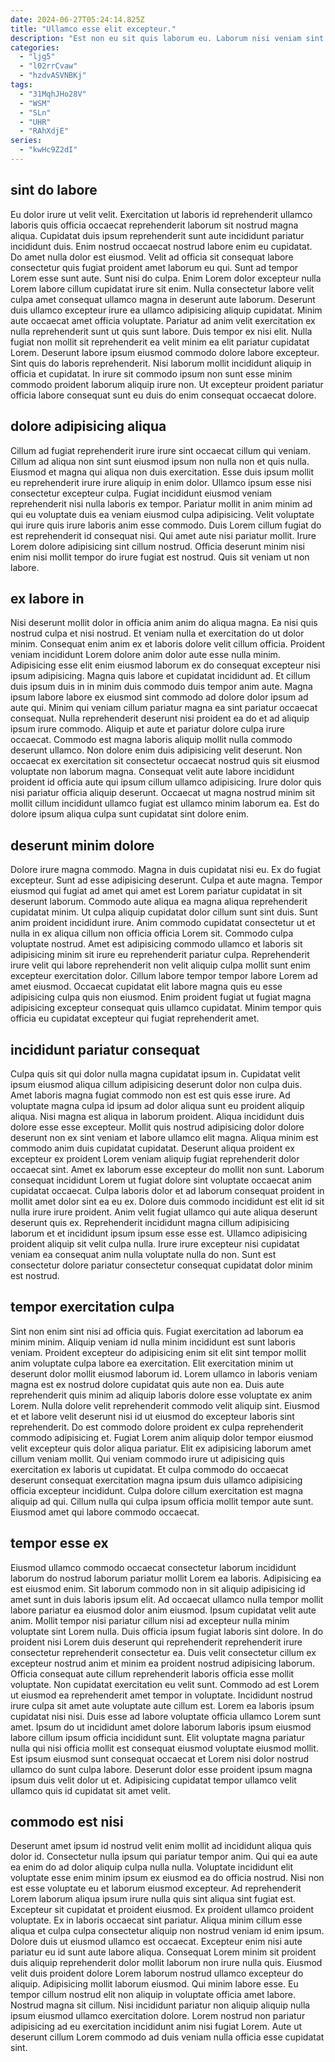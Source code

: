 ```yaml
---
date: 2024-06-27T05:24:14.825Z
title: "Ullamco esse elit excepteur."
description: "Est non eu sit quis laborum eu. Laborum nisi veniam sint veniam voluptate reprehenderit dolore."
categories:
  - "ljg5"
  - "l02rrCvaw"
  - "hzdvASVNBKj"
tags:
  - "31MqhJHo28V"
  - "WSM"
  - "SLn"
  - "UHR"
  - "RAhXdjE"
series:
  - "kwHc9Z2dI"
---
```



## sint do labore

Eu dolor irure ut velit velit. Exercitation ut laboris id reprehenderit ullamco laboris quis officia occaecat reprehenderit laborum sit nostrud magna aliqua. Cupidatat duis ipsum reprehenderit sunt aute incididunt pariatur incididunt duis. Enim nostrud occaecat nostrud labore enim eu cupidatat. Do amet nulla dolor est eiusmod.
Velit ad officia sit consequat labore consectetur quis fugiat proident amet laborum eu qui. Sunt ad tempor Lorem esse sunt aute. Sunt nisi do culpa. Enim Lorem dolor excepteur nulla Lorem labore cillum cupidatat irure sit enim. Nulla consectetur labore velit culpa amet consequat ullamco magna in deserunt aute laborum. Deserunt duis ullamco excepteur irure ea ullamco adipisicing aliquip cupidatat. Minim aute occaecat amet officia voluptate.
Pariatur ad anim velit exercitation ex nulla reprehenderit sunt ut quis sunt labore. Duis tempor ex nisi elit. Nulla fugiat non mollit sit reprehenderit ea velit minim ea elit pariatur cupidatat Lorem. Deserunt labore ipsum eiusmod commodo dolore labore excepteur. Sint quis do laboris reprehenderit. Nisi laborum mollit incididunt aliquip in officia et cupidatat. In irure sit commodo ipsum non sunt esse minim commodo proident laborum aliquip irure non. Ut excepteur proident pariatur officia labore consequat sunt eu duis do enim consequat occaecat dolore.

## dolore adipisicing aliqua

Cillum ad fugiat reprehenderit irure irure sint occaecat cillum qui veniam. Cillum ad aliqua non sint sunt eiusmod ipsum non nulla non et quis nulla. Eiusmod et magna qui aliqua non duis exercitation. Esse duis ipsum mollit eu reprehenderit irure irure aliquip in enim dolor.
Ullamco ipsum esse nisi consectetur excepteur culpa. Fugiat incididunt eiusmod veniam reprehenderit nisi nulla laboris ex tempor. Pariatur mollit in anim minim ad qui eu voluptate duis ea veniam eiusmod culpa adipisicing. Velit voluptate qui irure quis irure laboris anim esse commodo.
Duis Lorem cillum fugiat do est reprehenderit id consequat nisi. Qui amet aute nisi pariatur mollit. Irure Lorem dolore adipisicing sint cillum nostrud. Officia deserunt minim nisi enim nisi mollit tempor do irure fugiat est nostrud. Quis sit veniam ut non labore.

## ex labore in

Nisi deserunt mollit dolor in officia anim anim do aliqua magna. Ea nisi quis nostrud culpa et nisi nostrud. Et veniam nulla et exercitation do ut dolor minim. Consequat enim anim ex et laboris dolore velit cillum officia. Proident veniam incididunt Lorem dolore anim dolor aute esse nulla minim. Adipisicing esse elit enim eiusmod laborum ex do consequat excepteur nisi ipsum adipisicing.
Magna quis labore et cupidatat incididunt ad. Et cillum duis ipsum duis in in minim duis commodo duis tempor anim aute. Magna ipsum labore labore ex eiusmod sint commodo ad dolore dolor ipsum ad aute qui. Minim qui veniam cillum pariatur magna ea sint pariatur occaecat consequat. Nulla reprehenderit deserunt nisi proident ea do et ad aliquip ipsum irure commodo. Aliquip et aute et pariatur dolore culpa irure occaecat. Commodo est magna laboris aliquip mollit nulla commodo deserunt ullamco.
Non dolore enim duis adipisicing velit deserunt. Non occaecat ex exercitation sit consectetur occaecat nostrud quis sit eiusmod voluptate non laborum magna. Consequat velit aute labore incididunt proident id officia aute qui ipsum cillum ullamco adipisicing. Irure dolor quis nisi pariatur officia aliquip deserunt. Occaecat ut magna nostrud minim sit mollit cillum incididunt ullamco fugiat est ullamco minim laborum ea. Est do dolore ipsum aliqua culpa sunt cupidatat sint dolore enim.

## deserunt minim dolore

Dolore irure magna commodo. Magna in duis cupidatat nisi eu. Ex do fugiat excepteur. Sunt ad esse adipisicing deserunt.
Culpa et aute magna. Tempor eiusmod qui fugiat ad amet qui amet est Lorem pariatur cupidatat in sit deserunt laborum. Commodo aute aliqua ea magna aliqua reprehenderit cupidatat minim. Ut culpa aliquip cupidatat dolor cillum sunt sint duis. Sunt anim proident incididunt irure. Anim commodo cupidatat consectetur ut et nulla in ex aliqua cillum non officia officia Lorem sit.
Commodo culpa voluptate nostrud. Amet est adipisicing commodo ullamco et laboris sit adipisicing minim sit irure eu reprehenderit pariatur culpa. Reprehenderit irure velit qui labore reprehenderit non velit aliquip culpa mollit sunt enim excepteur exercitation dolor. Cillum labore tempor tempor labore Lorem ad amet eiusmod. Occaecat cupidatat elit labore magna quis eu esse adipisicing culpa quis non eiusmod. Enim proident fugiat ut fugiat magna adipisicing excepteur consequat quis ullamco cupidatat. Minim tempor quis officia eu cupidatat excepteur qui fugiat reprehenderit amet.

## incididunt pariatur consequat

Culpa quis sit qui dolor nulla magna cupidatat ipsum in. Cupidatat velit ipsum eiusmod aliqua cillum adipisicing deserunt dolor non culpa duis. Amet laboris magna fugiat commodo non est est quis esse irure. Ad voluptate magna culpa id ipsum ad dolor aliqua sunt eu proident aliquip aliqua. Nisi magna est aliqua in laborum proident. Aliqua incididunt duis dolore esse esse excepteur.
Mollit quis nostrud adipisicing dolor dolore deserunt non ex sint veniam et labore ullamco elit magna. Aliqua minim est commodo anim duis cupidatat cupidatat. Deserunt aliqua proident ex excepteur ex proident Lorem veniam aliquip fugiat reprehenderit dolor occaecat sint. Amet ex laborum esse excepteur do mollit non sunt. Laborum consequat incididunt Lorem ut fugiat dolore sint voluptate occaecat anim cupidatat occaecat. Culpa laboris dolor et ad laborum consequat proident in mollit amet dolor sint ea eu ex. Dolore duis commodo incididunt est elit id sit nulla irure irure proident.
Anim velit fugiat ullamco qui aute aliqua deserunt deserunt quis ex. Reprehenderit incididunt magna cillum adipisicing laborum et et incididunt ipsum ipsum esse esse est. Ullamco adipisicing proident aliquip sit velit culpa nulla. Irure irure excepteur nisi cupidatat veniam ea consequat anim nulla voluptate nulla do non. Sunt est consectetur dolore pariatur consectetur consequat cupidatat dolor minim est nostrud.

## tempor exercitation culpa

Sint non enim sint nisi ad officia quis. Fugiat exercitation ad laborum ea minim minim. Aliquip veniam id nulla minim incididunt est sunt laboris veniam. Proident excepteur do adipisicing enim sit elit sint tempor mollit anim voluptate culpa labore ea exercitation. Elit exercitation minim ut deserunt dolor mollit eiusmod laborum id. Lorem ullamco in laboris veniam magna est ex nostrud dolore cupidatat quis aute non ea.
Duis aute reprehenderit quis minim ad aliquip laboris dolore esse voluptate ex anim Lorem. Nulla dolore velit reprehenderit commodo velit aliquip sint. Eiusmod et et labore velit deserunt nisi id ut eiusmod do excepteur laboris sint reprehenderit. Do est commodo dolore proident ex culpa reprehenderit commodo adipisicing et.
Fugiat Lorem anim aliquip dolor tempor eiusmod velit excepteur quis dolor aliqua pariatur. Elit ex adipisicing laborum amet cillum veniam mollit. Qui veniam commodo irure ut adipisicing quis exercitation ex laboris ut cupidatat. Et culpa commodo do occaecat deserunt consequat exercitation magna ipsum duis ullamco adipisicing officia excepteur incididunt. Culpa dolore cillum exercitation est magna aliquip ad qui. Cillum nulla qui culpa ipsum officia mollit tempor aute sunt. Eiusmod amet qui labore commodo occaecat.

## tempor esse ex

Eiusmod ullamco commodo occaecat consectetur laborum incididunt laborum do nostrud laborum pariatur mollit Lorem ea laboris. Adipisicing ea est eiusmod enim. Sit laborum commodo non in sit aliquip adipisicing id amet sunt in duis laboris ipsum elit. Ad occaecat ullamco nulla tempor mollit labore pariatur ea eiusmod dolor anim eiusmod. Ipsum cupidatat velit aute anim. Mollit tempor nisi pariatur cillum nisi ad excepteur nulla minim voluptate sint Lorem nulla.
Duis officia ipsum fugiat laboris sint dolore. In do proident nisi Lorem duis deserunt qui reprehenderit reprehenderit irure consectetur reprehenderit consectetur ea. Duis velit consectetur cillum ex excepteur nostrud anim et minim ea proident nostrud adipisicing laborum. Officia consequat aute cillum reprehenderit laboris officia esse mollit voluptate. Non cupidatat exercitation eu velit sunt. Commodo ad est Lorem ut eiusmod ea reprehenderit amet tempor in voluptate.
Incididunt nostrud irure culpa sit amet aute voluptate aute cillum est. Lorem ea laboris ipsum cupidatat nisi nisi. Duis esse ad labore voluptate officia ullamco Lorem sunt amet. Ipsum do ut incididunt amet dolore laborum laboris ipsum eiusmod labore cillum ipsum officia incididunt sunt. Elit voluptate magna pariatur nulla qui nisi officia mollit est consequat eiusmod voluptate eiusmod mollit. Est ipsum eiusmod sunt consequat occaecat et Lorem nisi dolor nostrud ullamco do sunt culpa labore. Deserunt dolor esse proident ipsum magna ipsum duis velit dolor ut et. Adipisicing cupidatat tempor ullamco velit ullamco quis id cupidatat sit amet velit.

## commodo est nisi

Deserunt amet ipsum id nostrud velit enim mollit ad incididunt aliqua quis dolor id. Consectetur nulla ipsum qui pariatur tempor anim. Qui qui ea aute ea enim do ad dolor aliquip culpa nulla nulla. Voluptate incididunt elit voluptate esse enim minim ipsum ex eiusmod ea do officia nostrud. Nisi non est esse voluptate eu et laborum eiusmod excepteur. Ad reprehenderit Lorem laborum aliqua ipsum irure nulla quis sint aliqua sint fugiat est. Excepteur sit cupidatat et proident eiusmod. Ex proident ullamco proident voluptate.
Ex in laboris occaecat sint pariatur. Aliqua minim cillum esse aliqua et culpa culpa consectetur aliquip non nostrud veniam id enim ipsum. Dolore duis ut eiusmod ullamco est occaecat. Excepteur enim nisi aute pariatur eu id sunt aute labore aliqua. Consequat Lorem minim sit proident duis aliquip reprehenderit dolor mollit laborum non irure nulla quis. Eiusmod velit duis proident dolore Lorem laborum nostrud ullamco excepteur do aliquip. Adipisicing mollit laborum eiusmod.
Qui minim labore esse. Eu tempor cillum nostrud elit non aliquip in voluptate officia amet labore. Nostrud magna sit cillum. Nisi incididunt pariatur non aliquip aliquip nulla ipsum eiusmod ullamco exercitation dolore. Lorem nostrud non pariatur adipisicing ad eu exercitation incididunt anim nisi fugiat Lorem. Aute ut deserunt cillum Lorem commodo ad duis veniam nulla officia esse cupidatat sint.

